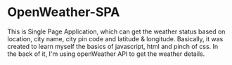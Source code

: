 # OpenWeather-SPA
This is Single Page Application, which can get the weather status based on location, city name, city pin code and latitude &amp; longitude.
Basically, it was created to learn myself the basics of javascript, html and pinch of css.
In the back of it, I'm using openWeather API to get the weather details. 
